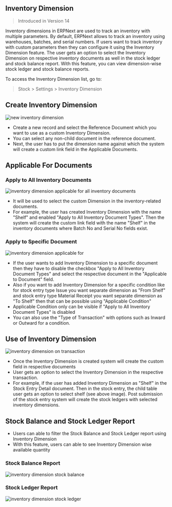 ## Inventory Dimension

> Introduced in Version 14

Inventory dimensions in ERPNext are used to track an inventory with multiple parameters. By default, ERPNext allows to track an inventory using warehouses, batches, and serial numbers. If users want to track inventory with custom parameters then they can configure it using the Inventory Dimension feature. The user gets an option to select the Inventory Dimension on respective inventory documents as well in the stock ledger and stock balance report. With this feature, you can view dimension-wise stock ledger and stock balance reports.

To access the Inventory Dimension list, go to:

> Stock > Settings > Inventory Dimension

## Create Inventory Dimension

![new inventory dimension](https://docs.erpnext.com/files/new-inventory-dimension.png)

*   Create a new record and select the Reference Document which you want to use as a custom Inventory Dimension.
*   You can select any non-child document in the reference document.
*   Next, the user has to put the dimension name against which the system will create a custom link field in the Applicable Documents.

## Applicable For Documents

### Apply to All Inventory Documents

![inventory dimension applicable for all inventory documents](https://docs.erpnext.com/files/inventory-dimension-applicable-for-all-inventory-documents.png)

*   It will be used to select the custom Dimension in the inventory-related documents.
*   For example, the user has created Inventory Dimension with the name "Shelf" and enabled "Apply to All Inventory Document Types". Then the system will create the custom link field with the name "Shelf" in the inventory documents where Batch No and Serial No fields exist.

### Apply to Specific Document

![inventory dimension applicable for](https://docs.erpnext.com/files/inventory-dimension-applicable-for.png)

*   If the user wants to add Inventory Dimension to a specific document then they have to disable the checkbox "Apply to All Inventory Document Types" and select the respective document in the "Applicable to Document" field.
*   Also if you want to add Inventory Dimension for a specific condition like for stock entry type Issue you want separate dimension as "From Shelf" and stock entry type Material Receipt you want separate dimension as "To Shelf" then that can be possible using "Applicable Condition"
*   Applicable Condition only can be visible if "Apply to All Inventory Document Types" is disabled
*   You can also use the "Type of Transaction" with options such as Inward or Outward for a condition.

## Use of Inventory Dimension

![inventory dimension on transaction](https://docs.erpnext.com/files/inventory-dimension-on-transaction.png)

*   Once the Inventory Dimension is created system will create the custom field in respective documents
*   User gets an option to select the Inventory Dimension in the respective transaction.
*   For example, if the user has added Inventory Dimension as "Shelf" in the Stock Entry Detail document. Then in the stock entry, the child table user gets an option to select shelf (see above image). Post submission of the stock entry system will create the stock ledgers with selected inventory dimensions.

## Stock Balance and Stock Ledger Report

*   Users can able to filter the Stock Balance and Stock Ledger report using Inventory Dimension
*   With this feature, users can able to see Inventory Dimension wise available quantity

### Stock Balance Report

![inventory dimension stock balance](https://docs.erpnext.com/files/inventory-dimension-stock-balance.png)

### Stock Ledger Report

![inventory dimension stock ledger](https://docs.erpnext.com/files/inventory-dimension-stock-ledger.png)
